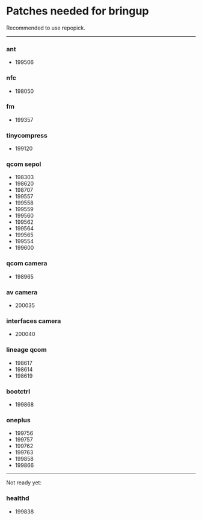 # Patches needed for bringup

Recommended to use repopick.

-----
### ant
- 199506
### nfc
- 198050
### fm
- 199357
### tinycompress
- 199120
### qcom sepol
- 198303
- 198620
- 198707
- 199557
- 199558
- 199559
- 199560
- 199562
- 199564
- 199565
- 199554
- 199600
### qcom camera
- 198965
### av camera
- 200035
### interfaces camera
- 200040
### lineage qcom
- 198617
- 198614
- 198619
### bootctrl
- 199868
### oneplus
- 199756
- 199757
- 199762
- 199763
- 199858
- 199866
-----

Not ready yet:

### healthd
- 199838

